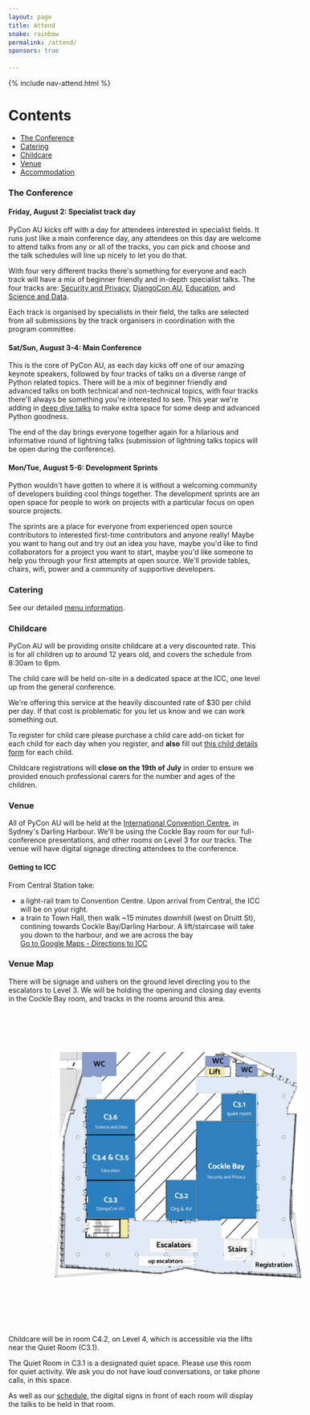 ```yaml
---
layout: page
title: Attend
snake: rainbow
permalink: /attend/
sponsors: true

---
```


{% include nav-attend.html %}

# Contents
* [The Conference](#conf)
* [Catering](#catering)
* [Childcare](#childcare)
* [Venue](#venue)
* [Accommodation](/attend/accommodation)

### <a name="conf"></a> The Conference

#### Friday, August 2: Specialist track day

PyCon AU kicks off with a day for attendees interested in specialist fields. It runs just like a main conference day, any attendees on this day are welcome to attend talks from any or all of the tracks, you can pick and choose and the talk schedules will line up nicely to let you do that.

With four very different tracks there's something for everyone and each track will have a mix of beginner friendly and in-depth specialist talks. The four tracks are: [Security and Privacy](/security-and-privacy-track), [DjangoCon AU](/djangoconau/), [Education](/education-track), and [Science and Data](/science-and-data-track).

Each track is organised by specialists in their field, the talks are selected from all submissions by the track organisers in coordination with the program committee.

#### Sat/Sun, August 3-4: Main Conference

This is the core of PyCon AU, as each day kicks off one of our amazing keynote speakers, followed by four tracks of talks on a diverse range of Python related topics. There will be a mix of beginner friendly and advanced talks on both technical and non-technical topics, with four tracks there'll always be something you're interested to see. This year we're adding in [deep dive talks](/news/deep-dive-talks/) to make extra space for some deep and advanced Python goodness.

The end of the day brings everyone together again for a hilarious and informative round of lightning talks (submission of lightning talks topics will be open during the conference).


#### Mon/Tue, August 5-6: Development Sprints

Python wouldn't have gotten to where it is without a welcoming community of developers building cool things together. The development sprints are an open space for people to work on projects with a particular focus on open source projects. 

The sprints are a place for everyone from experienced open source contributors to interested first-time contributors and anyone really! Maybe you want to hang out and try out an idea you have, maybe you'd like to find collaborators for a project you want to start, maybe you'd like someone to help you through your first attempts at open source. We'll provide tables, chairs, wifi, power and a community of supportive developers.

### <a name="catering"></a> Catering

See our detailed [menu information](/menu). 

### <a name="childcare"></a> Childcare

PyCon AU will be providing onsite childcare at a very discounted rate. This is for all children up to around 12 years old, and covers the schedule from 8:30am to 6pm. 

The child care will be held on-site in a dedicated space at the ICC, one level up from the general conference.

We're offering this service at the heavily discounted rate of $30 per child per day. If that cost is problematic for you let us know and we can work something out.

To register for child care please purchase a child care add-on ticket for each child for each day when you register, and **also** fill out [this child details form](https://docs.google.com/forms/d/e/1FAIpQLScCp5oqybg4CddLzgJZRLSo0Yp4YUhcYWI-fxwTvyMDNvhSxw/viewform?usp=sf_link) for each child.

Childcare registrations will **close on the 19th of July** in order to ensure we provided enouch professional carers for the number and ages of the children.

### <a name="venue"></a> Venue

All of PyCon AU will be held at the [International Convention
Centre](https://www.iccsydney.com.au/about-icc-sydney), in Sydney's Darling
Harbour. We'll be using the Cockle Bay room for our full-conference
presentations, and other rooms on Level 3 for our tracks.
The venue will have digital signage directing attendees to the conference. 

#### Getting to ICC

From Central Station take:
 * a light-rail tram to Convention Centre. Upon arrival from Central, the ICC will be on your right.
 * a train to Town Hall, then walk ~15 minutes downhill (west on Druitt St), contining towards Cockle Bay/Darling Harbour. A lift/staircase will take you down to the harbour, and we are across the bay  
[Go to Google Maps - Directions to ICC](https://www.google.com.au/maps/dir//ICC+Sydney,+14+Darling+Dr,+Sydney+NSW+2000/)


### Venue Map

There will be signage and ushers on the ground level directing you to the escalators to Level 3. We will be holding the opening and closing day events in the Cockle Bay room, and tracks in the rooms around this area. 

<img src="/static/img/venuemap.png"  class="img-fluid"  style="padding: 6em" alt="Venue Map"/>

Childcare will be in room C4.2, on Level 4, which is accessible via the lifts near the Quiet Room (C3.1). 

The Quiet Room in C3.1 is a designated quiet space. Please use this room for quiet activity. We ask you do not have loud conversations, or take phone calls, in this space. 


As well as our [schedule](/schedule), the digital signs in front of each room will display the talks to be held in that room.


